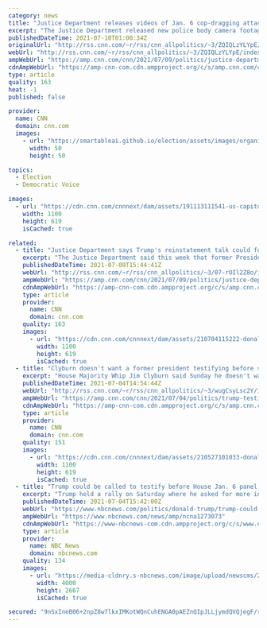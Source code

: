 ```yaml
---
category: news
title: "Justice Department releases videos of Jan. 6 cop-dragging attack near pro-Trump rioter who died"
excerpt: "The Justice Department released new police body camera footage Friday showing one of the most disturbing assaults during the Capitol insurrection -- where three officers waded into the crowd to save a pro-Trump rioter who was trampled, only to be stripped of their protective gear, dragged down a set"
publishedDateTime: 2021-07-10T01:00:34Z
originalUrl: "http://rss.cnn.com/~r/rss/cnn_allpolitics/~3/ZQIQLzYLYpE/index.html"
webUrl: "http://rss.cnn.com/~r/rss/cnn_allpolitics/~3/ZQIQLzYLYpE/index.html"
ampWebUrl: "https://amp.cnn.com/cnn/2021/07/09/politics/justice-department-video-released-january-6/index.html"
cdnAmpWebUrl: "https://amp-cnn-com.cdn.ampproject.org/c/s/amp.cnn.com/cnn/2021/07/09/politics/justice-department-video-released-january-6/index.html"
type: article
quality: 163
heat: -1
published: false

provider:
  name: CNN
  domain: cnn.com
  images:
    - url: "https://smartableai.github.io/election/assets/images/organizations/cnn.com-50x50.jpg"
      width: 50
      height: 50

topics:
  - Election
  - Democratic Voice

images:
  - url: "https://cdn.cnn.com/cnnnext/dam/assets/191113111541-us-capitol-impeachment-hearing-1113-super-tease.jpg"
    width: 1100
    height: 619
    isCached: true

related:
  - title: "Justice Department says Trump's reinstatement talk could fuel more violence from his supporters"
    excerpt: "The Justice Department said this week that former President Donald Trump's delusional claims that he'll be reinstated to the White House could fuel more political violence from his supporters.\n    \n"
    publishedDateTime: 2021-07-09T15:44:41Z
    webUrl: "http://rss.cnn.com/~r/rss/cnn_allpolitics/~3/07-rOIl2Z8o/index.html"
    ampWebUrl: "https://amp.cnn.com/cnn/2021/07/09/politics/justice-department-trump-warning/index.html"
    cdnAmpWebUrl: "https://amp-cnn-com.cdn.ampproject.org/c/s/amp.cnn.com/cnn/2021/07/09/politics/justice-department-trump-warning/index.html"
    type: article
    provider:
      name: CNN
      domain: cnn.com
    quality: 163
    images:
      - url: "https://cdn.cnn.com/cnnnext/dam/assets/210704115222-donald-trump-07-03-2021-super-tease.jpg"
        width: 1100
        height: 619
        isCached: true
  - title: "Clyburn doesn't want a former president testifying before select committee but says Trump should 'if it comes to that'"
    excerpt: "House Majority Whip Jim Clyburn said Sunday he doesn't want to see a former president testify before the House select committee investigating the January 6 insurrection but that Donald Trump should do so \"if it comes to that.\"\n    \n"
    publishedDateTime: 2021-07-04T14:54:44Z
    webUrl: "http://rss.cnn.com/~r/rss/cnn_allpolitics/~3/wugCsyLsc2Y/index.html"
    ampWebUrl: "https://amp.cnn.com/cnn/2021/07/04/politics/trump-testify-house-select-committee-clyburn-cnntv/index.html"
    cdnAmpWebUrl: "https://amp-cnn-com.cdn.ampproject.org/c/s/amp.cnn.com/cnn/2021/07/04/politics/trump-testify-house-select-committee-clyburn-cnntv/index.html"
    type: article
    provider:
      name: CNN
      domain: cnn.com
    quality: 151
    images:
      - url: "https://cdn.cnn.com/cnnnext/dam/assets/210527101033-donald-trump-2018-file-super-tease.jpg"
        width: 1100
        height: 619
        isCached: true
  - title: "Trump could be called to testify before House Jan. 6 panel, Clyburn says"
    excerpt: "Trump held a rally on Saturday where he asked for more information into the death of a woman who was fatally shot while storming the Capitol."
    publishedDateTime: 2021-07-04T15:42:00Z
    webUrl: "https://www.nbcnews.com/politics/donald-trump/trump-could-be-called-testify-house-jan-6-panel-clyburn-n1273073"
    ampWebUrl: "https://www.nbcnews.com/news/amp/ncna1273073"
    cdnAmpWebUrl: "https://www-nbcnews-com.cdn.ampproject.org/c/s/www.nbcnews.com/news/amp/ncna1273073"
    type: article
    provider:
      name: NBC News
      domain: nbcnews.com
    quality: 134
    images:
      - url: "https://media-cldnry.s-nbcnews.com/image/upload/newscms/2021_26/3487430/210629-january-6-mb-1654.jpg"
        width: 4000
        height: 2667
        isCached: true

secured: "9nSxIneB06+2npZ8w7lkxIMKotWQnCuhENGA0pAEZnQIpJLLjymdQVQjegF/rI8GWoknVfivD0Cyla9i1QO9gdEn2copjfDwRQDQCQKuGs6hocUTHC3sjmBUnzUfxzry28XKXCCMj1jUzPHEZ6HQ3vB8HTF3ujLKleToUU/kYghXosn3RUygfgVzx6eGTyBYhaC9sdfxUc6ENg40Le81Ag7jgNcd0WuchmCGKoOJ3EPY/Q79tKNws0utyUQSeroEk3vFhYrtxjluw5Fy2y2sOiSE8Vv0dWnqRKoaFXgob9XTwc7JsDsxHkoPETot8Jpd8hnbHMFkQnHkeR2x6RxevsdTzglWIrXEioW9welbC5Y=;zG68zQPeonoBESk8+57tkw=="
---
```


